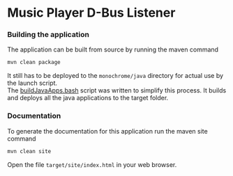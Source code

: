# Music Player D-Bus Listener
### Building the application
The application can be built from source by running the maven command
```bash
mvn clean package
```
It still has to be deployed to the `monochrome/java` directory for actual use by the launch script.  
The [buildJavaApps.bash](https://github.com/ernesto1/monochrome/blob/master/builder/buildJavaApps.bash) script 
was written to simplify this process.  It builds and deploys all the java applications to the target folder.

### Documentation
To generate the documentation for this application run the maven site command
```bash
mvn clean site
```
Open the file `target/site/index.html` in your web browser.